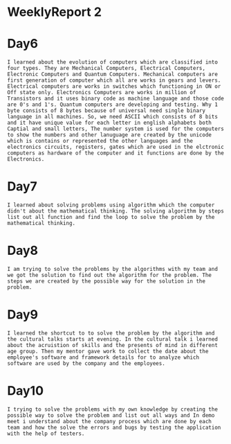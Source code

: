 # WeeklyReport 2

# Day6

	I learned about the evolution of computers which are classified into four types. They are Mechanical Computers, Electrical Computers, Electronic Computers and Quantum Computers. Mechanical computers are first generation of computer which all are works in gears and levers. Electrical computers are works in switches which functioning in ON or Off state only. Electronics Computers are works in million of Transistors and it uses binary code as machine language and those code are 0's and 1's. Quantum computers are developing and testing. Why 1 byte consists of 8 bytes because of universal need single binary language in all machines. So, we need ASCII which consists of 8 bits and it have unique value for each letter in english alphabets both Captial and small letters, The number system is used for the computers to show the numbers and other lanuguage are created by the unicode which is contains or represented the other languages and the electronics circuits, registers, gates which are used in the elctronic computers as hardware of the computer and it functions are done by the Electronics.

# Day7

	I learned about solving problems using algorithm which the computer didn't about the mathematical thinking. The solving algorithm by steps list out all function and find the loop to solve the problem by the mathematical thinking.

# Day8

	I am trying to solve the problems by the algorithms with my team and we got the solution to find out the algorithm for the problem. The steps we are created by the possible way for the solution in the problem.

# Day9

	I learned the shortcut to to solve the problem by the algorithm and the cultural talks starts at evening. In the cultural talk i learned about the acruistion of skills and the presents of mind in different age group. Then my mentor gave work to collect the date about the employee's software and framework details for to analyze which software are used by the company and the employees.

# Day10

	I trying to solve the problems with my own knowledge by creating the possible way to solve the problem and list out all ways and In demo meet i understand about the company process which are done by each team and how the solve the errors and bugs by testing the application with the help of testers.
